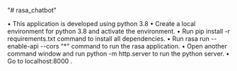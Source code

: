 "# rasa_chatbot" 

•	This application is developed using python 3.8
•	Create a local environment for python 3.8 and activate the environment.
•	Run pip install -r requirements.txt command to install all dependencies. 
•	Run rasa run  --enable-api --cors "*" command to run the rasa application.
•	Open another command window and run python -m http.server  to run the python server.
•	Go to localhost:8000 . 
